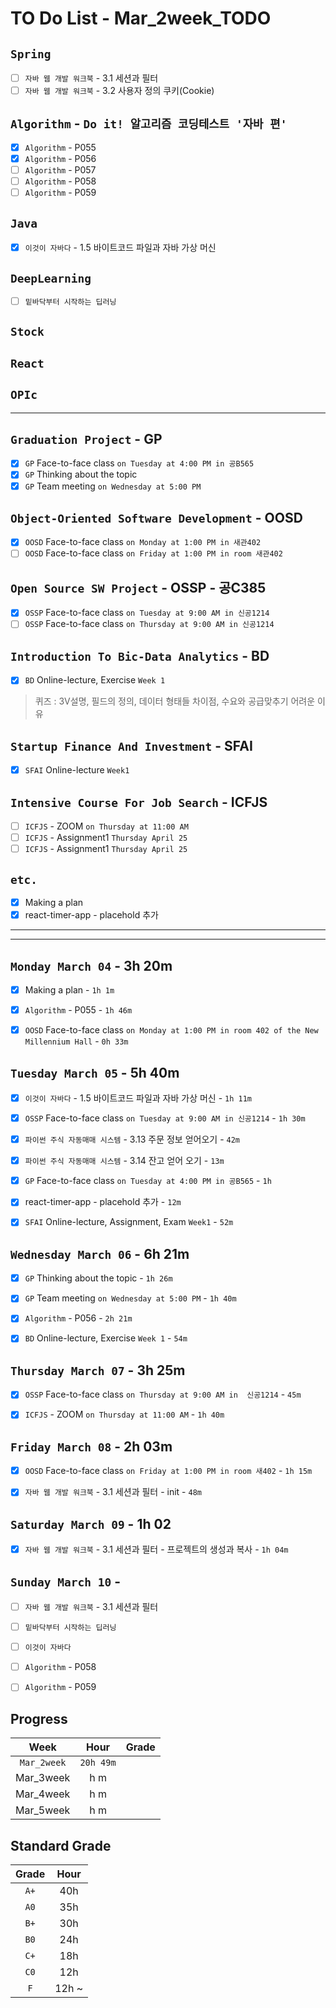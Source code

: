 # TO Do List - Mar_2week_TODO

## `Spring`
- [ ] `자바 웹 개발 워크북` - 3.1 세션과 필터
- [ ] `자바 웹 개발 워크북` - 3.2 사용자 정의 쿠키(Cookie)

## `Algorithm` - `Do it! 알고리즘 코딩테스트 '자바 편'`
- [x] `Algorithm` - P055
- [x] `Algorithm` - P056
- [ ] `Algorithm` - P057
- [ ] `Algorithm` - P058
- [ ] `Algorithm` - P059

## `Java`
- [x] `이것이 자바다` - 1.5 바이트코드 파일과 자바 가상 머신

## `DeepLearning`
- [ ] `밑바닥부터 시작하는 딥러닝`

## `Stock`
## `React`
## `OPIc`
---

## `Graduation Project` - GP
- [x] `GP` Face-to-face class `on Tuesday at 4:00 PM in 공B565`
- [x] `GP` Thinking about the topic
- [x] `GP` Team meeting `on Wednesday at 5:00 PM`

## `Object-Oriented Software Development` - OOSD
- [x] `OOSD` Face-to-face class `on Monday at 1:00 PM in 새관402`
- [ ] `OOSD` Face-to-face class `on Friday at 1:00 PM in room 새관402`

## `Open Source SW Project` - OSSP - 공C385
- [x] `OSSP` Face-to-face class `on Tuesday at 9:00 AM in 신공1214`
- [ ] `OSSP` Face-to-face class `on Thursday at 9:00 AM in 신공1214`

## `Introduction To Bic-Data Analytics` - BD
- [x] `BD` Online-lecture, Exercise `Week 1`
> 퀴즈 : 3V설명, 필드의 정의, 데이터 형태들 차이점, 수요와 공급맞추기 어려운 이유

## `Startup Finance And Investment` - SFAI
- [x] `SFAI` Online-lecture `Week1`

## `Intensive Course For Job Search` - ICFJS
- [ ] `ICFJS` - ZOOM `on Thursday at 11:00 AM`
- [ ] `ICFJS` - Assignment1 `Thursday April 25`
- [ ] `ICFJS` - Assignment1 `Thursday April 25`

## `etc.`
- [x] Making a plan 
- [x] react-timer-app - placehold 추가

---
---

## `Monday March 04` - 3h 20m
- [x] Making a plan - `1h 1m`
- [x] `Algorithm` - P055 - `1h 46m`
- [x] `OOSD` Face-to-face class `on Monday at 1:00 PM in room 402 of the New Millennium Hall` - `0h 33m`


## `Tuesday March 05` - 5h 40m
- [x] `이것이 자바다` - 1.5 바이트코드 파일과 자바 가상 머신 - `1h 11m`
- [x] `OSSP` Face-to-face class `on Tuesday at 9:00 AM in 신공1214` - `1h 30m`
- [x] `파이썬 주식 자동매매 시스템` - 3.13 주문 정보 얻어오기 - `42m`
- [x] `파이썬 주식 자동매매 시스템` - 3.14 잔고 얻어 오기 - `13m`
- [x] `GP` Face-to-face class `on Tuesday at 4:00 PM in 공B565` - `1h`
- [x] react-timer-app - placehold 추가 - `12m`
- [x] `SFAI` Online-lecture, Assignment, Exam `Week1` - `52m`


## `Wednesday March 06` - 6h 21m
- [x] `GP` Thinking about the topic - `1h 26m`
- [x] `GP` Team meeting `on Wednesday at 5:00 PM` - `1h 40m`
- [x] `Algorithm` - P056 - `2h 21m`
- [x] `BD` Online-lecture, Exercise `Week 1` - `54m`


## `Thursday March 07` - 3h 25m
- [x] `OSSP` Face-to-face class `on Thursday at 9:00 AM in  신공1214` - `45m`
- [x] `ICFJS` - ZOOM `on Thursday at 11:00 AM` - `1h 40m`


## `Friday March 08` - 2h 03m
- [x] `OOSD` Face-to-face class `on Friday at 1:00 PM in room 새402` - `1h 15m`
- [x] `자바 웹 개발 워크북` - 3.1 세션과 필터 - init - `48m`


## `Saturday March 09` - 1h 02
- [x] `자바 웹 개발 워크북` - 3.1 세션과 필터 - 프로젝트의 생성과 복사 - `1h 04m`


## `Sunday March 10` - 
- [ ] `자바 웹 개발 워크북` - 3.1 세션과 필터
- [ ] `밑바닥부터 시작하는 딥러닝`
- [ ] `이것이 자바다`
- [ ] `Algorithm` - P058
- [ ] `Algorithm` - P059


## Progress
| Week | Hour | Grade |
|:---:|:---:|:---:|
|`Mar_2week`|`20h 49m`||
|Mar_3week|h m||
|Mar_4week|h m||
|Mar_5week|h m||


## Standard Grade
| Grade | Hour |
|:---:|:---:|
|`A+`|40h|
|`A0`|35h|
|`B+`|30h|
|`B0`|24h|
|`C+`|18h|
|`C0`|12h|
|`F`|12h ~|
